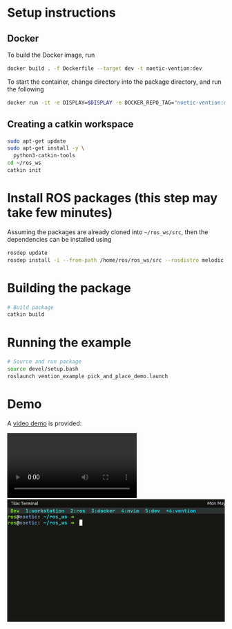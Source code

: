 # Setup instructions
## Docker
To build the Docker image, run
```bash
docker build . -f Dockerfile --target dev -t noetic-vention:dev
```
To start the container, change directory into the package directory, and run the following
```bash
docker run -it -e DISPLAY=$DISPLAY -e DOCKER_REPO_TAG="noetic-vention:dev" -v $PWD:/home/ros/ros_ws/src/vention_example -v /tmp/.X11-unix:/tmp/.X11-unix -v ~/.ssh:/home/ros/.ssh -v ~/.zsh_history:/home/ros/.zsh_history -v ~/shared:/home/ros/shared --network host --hostname noetic --name noetic-vention noetic-vention:dev
```

## Creating a catkin workspace
```bash
sudo apt-get update
sudo apt-get install -y \
  python3-catkin-tools
cd ~/ros_ws
catkin init
```

# Install ROS packages (this step may take few minutes)
Assuming the packages are already cloned into `~/ros_ws/src`, then the dependencies can be installed using
```bash
rosdep update
rosdep install -i --from-path /home/ros/ros_ws/src --rosdistro melodic -y
```

# Building the package
```bash
# Build package
catkin build
```

# Running the example
```bash
# Source and run package
source devel/setup.bash
roslaunch vention_example pick_and_place_demo.launch
```

# Demo
A [video demo](vention_example_pick_and_place.mp4) is provided:

![video](vention_example_pick_and_place.mp4)
![giv](vention_example_pick_and_place.gif)

